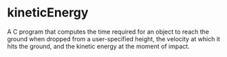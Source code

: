 # kineticEnergy
 A C program that computes the time required for an object to reach the ground when dropped from a user-specified height, the velocity at which it hits the ground, and the kinetic energy at the moment of impact.
